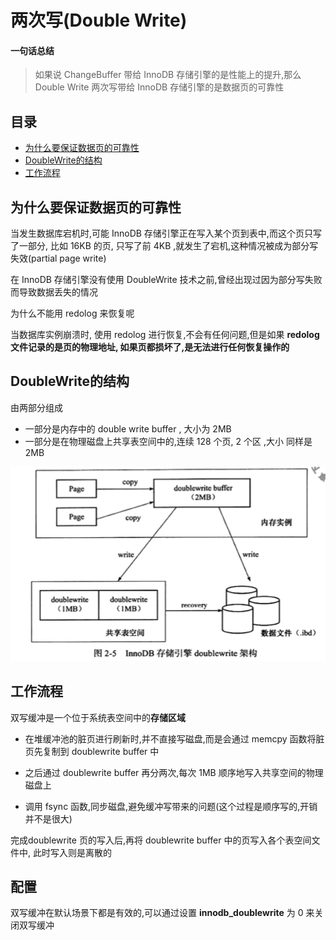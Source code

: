 # 两次写(Double Write)

#### 一句话总结

> 如果说 ChangeBuffer 带给 InnoDB 存储引擎的是性能上的提升,那么 Double Write 两次写带给 InnoDB 存储引擎的是数据页的可靠性

## 目录

- [为什么要保证数据页的可靠性](#为什么要保证数据页的可靠性)
- [DoubleWrite的结构](#DoubleWrite的结构)
- [工作流程](#工作流程)

## 为什么要保证数据页的可靠性

当发生数据库宕机时,可能 InnoDB 存储引擎正在写入某个页到表中,而这个页只写了一部分, 比如 16KB 的页, 只写了前 4KB ,就发生了宕机,这种情况被成为部分写失效(partial page write) 

在 InnoDB 存储引擎没有使用 DoubleWrite 技术之前,曾经出现过因为部分写失败而导致数据丢失的情况

为什么不能用 redolog 来恢复呢

当数据库实例崩溃时, 使用 redolog 进行恢复,不会有任何问题,但是如果 **redolog 文件记录的是页的物理地址, 如果页都损坏了,是无法进行任何恢复操作的**

## DoubleWrite的结构

由两部分组成

- 一部分是内存中的 double write buffer , 大小为 2MB
- 一部分是在物理磁盘上共享表空间中的,连续 128 个页, 2 个区 ,大小 同样是 2MB

![image-20200824132806563](../../../../assets/image-20200824132806563.png)

## 工作流程

双写缓冲是一个位于系统表空间中的**存储区域**

- 在堆缓冲池的脏页进行刷新时,并不直接写磁盘,而是会通过 memcpy 函数将脏页先复制到 doublewrite buffer 中

- 之后通过 doublewrite buffer 再分两次,每次 1MB 顺序地写入共享空间的物理磁盘上
- 调用 fsync 函数,同步磁盘,避免缓冲写带来的问题(这个过程是顺序写的,开销并不是很大)

完成doublewrite 页的写入后,再将 doublewrite buffer 中的页写入各个表空间文件中, 此时写入则是离散的



## 配置

双写缓冲在默认场景下都是有效的,可以通过设置 **innodb_doublewrite** 为 0 来关闭双写缓冲

